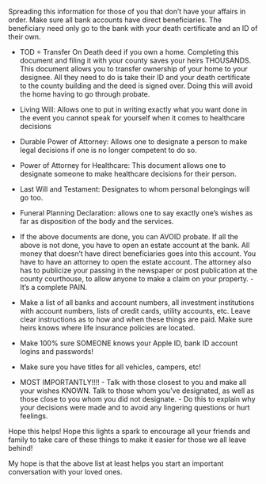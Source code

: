 Spreading this information for those of you that don’t have your affairs in order. Make sure all bank accounts have direct beneficiaries. The beneficiary need only go to the bank with your death certificate and an ID of their own.

- TOD = Transfer On Death deed if you own a home. Completing this document and filing it with your county saves your heirs THOUSANDS. This document allows you to transfer ownership of your home to your designee. All they need to do is take their ID and your death certificate to the county building and the deed is signed over. Doing this will avoid the home having to go through probate.

- Living Will: Allows one to put in writing exactly what you want done in the event you cannot speak for yourself when it comes to healthcare decisions

- Durable Power of Attorney: Allows one to designate a person to make legal decisions if one is no longer competent to do so.

- Power of Attorney for Healthcare: This document allows one to designate someone to make healthcare decisions for their person.

- Last Will and Testament: Designates to whom personal belongings will go too.

- Funeral Planning Declaration: allows one to say exactly one’s wishes as far as disposition of the body and the services.

- If the above documents are done, you can AVOID probate. If all the above is not done, you have to open an estate account at the bank. All money that doesn’t have direct beneficiaries goes into this account. You have to have an attorney to open the estate account. The attorney also has to publicize your passing in the newspaper or post publication at the county courthouse, to allow anyone to make a claim on your property. - It’s a complete PAIN.

- Make a list of all banks and account numbers, all investment institutions with account numbers, lists of credit cards, utility accounts, etc. Leave clear instructions as to how and when these things are paid. Make sure heirs knows where life insurance policies are located.

- Make 100% sure SOMEONE knows your Apple ID, bank ID account logins and passwords!

- Make sure you have titles for all vehicles, campers, etc!

- MOST IMPORTANTLY!!!! - Talk with those closest to you and make all your wishes KNOWN. Talk to those whom you’ve designated, as well as those close to you whom you did not designate. - Do this to explain why your decisions were made and to avoid any lingering questions or hurt feelings.

Hope this helps! Hope this lights a spark to encourage all your friends and family to take care of these things to make it easier for those we all leave behind!

My hope is that the above list at least helps you start an important conversation with your loved ones.